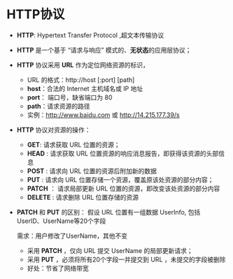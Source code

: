 # HTTP协议

- **HTTP**: Hypertext Transfer Protocol ,超文本传输协议

- **HTTP** 是一个基于 “请求与响应” 模式的、**无状态**的应用层协议；

- **HTTP** 协议采用 **URL** 作为定位网络资源的标识，

  - URL 的格式：http://host [:port] [path]
  - **host**：合法的 Internet 主机域名或 IP 地址
  - **port**： 端口号，缺省端口为 80 
  - **path**：请求资源的路径
  - 实例：http://www.baidu.com  或 http://14.215.177.39/s

- **HTTP** 协议对资源的操作：

  - **GET**:  请求获取 URL 位置的资源；
  - **HEAD** :  请求获取 URL 位置资源的响应消息报告，即获得该资源的头部信息
  - **POST** :  请求向 URL 位置的资源后附加新的数据
  - **PUT** :  请求向 URL 位置存储一个资源，覆盖原该处资源的部分内容；
  - **PATCH** ：  请求局部更新 URL 位置的资源，即改变该处资源的部分内容
  - **DELETE** :  请求删除 URL 位置存储的资源

- **PATCH** 和 **PUT** 的区别：
  假设 URL 位置有一组数据 UserInfo, 包括 UserID、UserName等20个字段

  需求：用户修改了UserName，其他不变

  - 采用 **PATCH** ，仅向 URL 提交 UserName 的局部更新请求；
  - 采用 **PUT** ，必须将所有20个字段一并提交到 URL ，未提交的字段被删除
  - 好处：节省了网络带宽 

  
